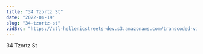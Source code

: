 ```yaml
---
title: "34 Tzortz St"
date: "2022-04-19"
slug: "34-tzortz-st"
vidSrc: "https://ctl-hellenicstreets-dev.s3.amazonaws.com/transcoded-videos/34%20Tzortz%20St.%20-%207%20Tzortz%20St-.mp4"
---
```


34 Tzortz St
